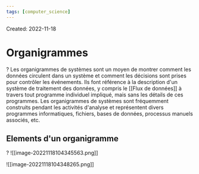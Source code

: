 ```yaml
---
tags: [computer_science] 
---
```

Created: 2022-11-18

# Organigrammes
?
Les organigrammes de systèmes sont un moyen de montrer comment les données circulent dans un système et comment les décisions sont prises pour contrôler les événements.
Ils font référence à la description d'un système de traitement des données, y compris le [[Flux de données]] à travers tout programme individuel impliqué, mais sans les détails de ces programmes.
Les organigrammes de systèmes sont fréquemment construits pendant les activités d'analyse et représentent divers programmes informatiques, fichiers, bases de données, processus manuels associés, etc.
<!--SR:!2022-11-25,4,230-->

## Elements d'un organigramme
?
![[image-20221118104345563.png]]
<!--SR:!2022-11-27,6,230-->

![[image-20221118104348265.png]]

